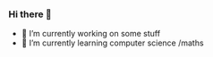 ### Hi there 👋

<!--
**roberlks/roberlks** is a ✨ _special_ ✨ repository because its `README.md` (this file) appears on your GitHub profile.

Here are some ideas to get you started:
-->
- 🔭 I’m currently working on some stuff
- 🌱 I’m currently learning computer science /maths

